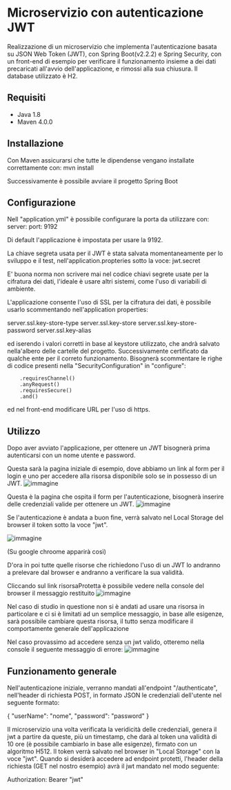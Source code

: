 # Microservizio con autenticazione JWT

Realizzazione di un microservizio che implementa l'autenticazione basata su JSON Web Token (JWT), con Spring Boot(v2.2.2) e Spring Security, con un front-end di esempio per verificare il funzionamento insieme a dei dati precaricati all'avvio dell'applicazione, e rimossi alla sua chiusura. Il database utilizzato è H2.

## Requisiti

- Java 1.8 
- Maven 4.0.0

## Installazione

Con Maven assicurarsi che tutte le dipendense vengano installate correttamente con:
mvn install

Successivamente è possibile avviare il progetto Spring Boot

## Configurazione

Nell "application.yml" è possibile configurare la porta da utilizzare con:
server:
    port: 9192

Di default l'applicazione è impostata per usare la 9192.

La chiave segreta usata per il JWT è stata salvata momentaneamente per lo sviluppo e il test, nell'application.propteries sotto la voce:
jwt.secret

E' buona norma non scrivere mai nel codice chiavi segrete usate per la cifratura dei dati, l'ideale è usare altri sistemi, come l'uso di variabili di ambiente.

L'applicazione consente l'uso di SSL per la cifratura dei dati, è possibile usarlo scommentando nell'application properties:

server.ssl.key-store-type
server.ssl.key-store
server.ssl.key-store-password
server.ssl.key-alias

ed iserendo i valori corretti in base al keystore utilizzato, che andrà salvato nella'albero delle cartelle del progetto. Successivamente certificato da qualche ente per il correto funzionamento.
Bisognerà scommentare le righe di codice presenti nella "SecurityConfiguration" in "configure":

        .requiresChannel()
        .anyRequest()
        .requiresSecure()
        .and()

ed nel front-end modificare URL per l'uso di https.

## Utilizzo

Dopo aver avviato l'applicazione, per ottenere un JWT bisognerà prima autenticarsi con un nome utente e password.

Questa sarà la pagina iniziale di esempio, dove abbiamo un link al form per il login e uno per accedere alla risorsa disponibile solo se in possesso di un JWT.
![immagine](https://github.com/123dav321/Microservizio_authJWT/assets/156787522/cf38eb83-2d71-4cd7-9c4d-f95c6f911140)

Questa è la pagina che ospita il form per l'autenticazione, bisognerà inserire delle credenziali valide per ottenere un JWT. 
![immagine](https://github.com/123dav321/Microservizio_authJWT/assets/156787522/b51b2ddc-7b7c-4c53-84a3-6c00190c49c6)

Se l'autenticazione è andata a buon fine, verrà salvato nel Local Storage del browser il token sotto la voce "jwt". 

![immagine](https://github.com/123dav321/Microservizio_authJWT/assets/156787522/cb39deed-9be2-44ef-b211-d34d3407a263)

(Su google chroome apparirà così)

D'ora in poi tutte quelle risorse che richiedono l'uso di un JWT lo andranno a prelevare dal browser e andranno a verificare la sua validità.

Cliccando sul link risorsaProtetta è possibile vedere nella console del browser il messaggio restituito
![immagine](https://github.com/123dav321/Microservizio_authJWT/assets/156787522/42808a6c-aef0-4b3c-8ee7-9d578af48df7)

Nel caso di studio in questione non si è andati ad usare una risorsa in particolare e ci si è limitati ad un semplice messaggio, in base alle esigenze, sarà possibile cambiare questa risorsa, il tutto senza modificare il comportamente generale dell'applicazione

Nel caso provassimo ad accedere senza un jwt valido, otteremo nella console il seguente messaggio di errore:
![immagine](https://github.com/123dav321/Microservizio_authJWT/assets/156787522/c42b85e9-24cf-45c4-8fcf-13fbbf5c7b2f)


## Funzionamento generale

Nell'autenticazione iniziale, verranno mandati all'endpoint "/authenticate", nell'header di richiesta POST, in formato JSON le credenziali dell'utente nel seguente formato:

{
  "userName": "nome",
  "password": "password"
}

Il microservizio una volta verificata la veridicità delle credenziali, genera il jwt a partire da queste, più un timestamp, che darà al token una validità di 10 ore (è possibile cambiarlo in base alle esigenze), firmato con un algoritmo H512.
Il token verrà salvato nel browser in "Local Storage" con la voce "jwt". Quando si desiderà accedere ad endpoint protetti, l'header della richiesta (GET nel nostro esempio) avrà il jwt mandato nel modo seguente:

Authorization: Bearer "jwt"


 
